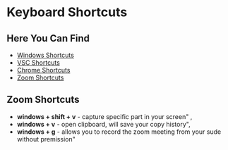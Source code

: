 # Keyboard Shortcuts

## Here You Can Find
* [Windows Shortcuts](#Windows-Shortcuts)
* [VSC Shortcuts](#VSC-Shortcuts)
* [Chrome Shortcuts](#Chrome-Shortcuts)
* [Zoom Shortcuts](#Zoom-Shortcuts)

## Zoom Shortcuts
* __windows + shift + v__ - capture specific part in your screen" ,
* __windows + v__ - open clipboard, will save your copy history",
* __windows + g__ - allows you to record the zoom meeting from your sude without premission"

